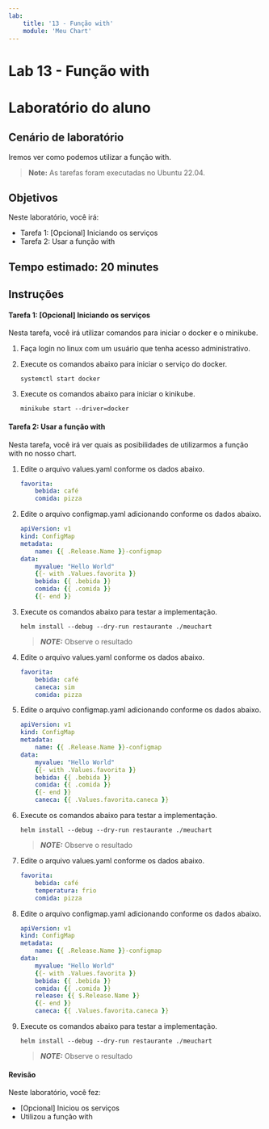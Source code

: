 ```yaml
---
lab:
    title: '13 - Função with'
    module: 'Meu Chart'
---
```


# Lab 13 - Função with

# Laboratório do aluno

## Cenário de laboratório

Iremos ver como podemos utilizar a função with.

>**Note:** As tarefas foram executadas no Ubuntu 22.04.

## Objetivos

Neste laboratório, você irá:

+ Tarefa 1: [Opcional] Iniciando os serviços
+ Tarefa 2: Usar a função with

## Tempo estimado: 20 minutes

## Instruções

#### Tarefa 1: [Opcional] Iniciando os serviços

Nesta tarefa, você irá utilizar comandos para iniciar o docker e o minikube.

1. Faça login no linux com um usuário que tenha acesso administrativo.

1. Execute os comandos abaixo para iniciar o serviço do docker.

    ```shell
    systemctl start docker
    ```

1. Execute os comandos abaixo para iniciar o kinikube.

    ```shell
    minikube start --driver=docker
    ```

#### Tarefa 2: Usar a função with

Nesta tarefa, você irá ver quais as posibilidades de utilizarmos a função with no nosso chart.

1. Edite o arquivo values.yaml conforme os dados abaixo.

    ```yaml
    favorita:
        bebida: café
        comida: pizza
    ```

1. Edite o arquivo configmap.yaml adicionando conforme os dados abaixo.

    ```yaml
    apiVersion: v1
    kind: ConfigMap
    metadata:
        name: {{ .Release.Name }}-configmap
    data:
        myvalue: "Hello World"
        {{- with .Values.favorita }}
        bebida: {{ .bebida }}
        comida: {{ .comida }}
        {{- end }}
    ```

1. Execute os comandos abaixo para testar a implementação.

    ```shell
    helm install --debug --dry-run restaurante ./meuchart
    ```
    > **_NOTE:_**  Observe o resultado

1. Edite o arquivo values.yaml conforme os dados abaixo.

    ```yaml
    favorita:
        bebida: café
        caneca: sim
        comida: pizza
    ```

1. Edite o arquivo configmap.yaml adicionando conforme os dados abaixo.

    ```yaml
    apiVersion: v1
    kind: ConfigMap
    metadata:
        name: {{ .Release.Name }}-configmap
    data:
        myvalue: "Hello World"
        {{- with .Values.favorita }}
        bebida: {{ .bebida }}
        comida: {{ .comida }}
        {{- end }}
        caneca: {{ .Values.favorita.caneca }}
    ```

1. Execute os comandos abaixo para testar a implementação.

    ```shell
    helm install --debug --dry-run restaurante ./meuchart
    ```
    > **_NOTE:_**  Observe o resultado

1. Edite o arquivo values.yaml conforme os dados abaixo.

    ```yaml
    favorita:
        bebida: café
        temperatura: frio
        comida: pizza
    ```

1. Edite o arquivo configmap.yaml adicionando conforme os dados abaixo.

    ```yaml
    apiVersion: v1
    kind: ConfigMap
    metadata:
        name: {{ .Release.Name }}-configmap
    data:
        myvalue: "Hello World"
        {{- with .Values.favorita }}
        bebida: {{ .bebida }}
        comida: {{ .comida }}
        release: {{ $.Release.Name }}
        {{- end }}
        caneca: {{ .Values.favorita.caneca }}
    ```

1. Execute os comandos abaixo para testar a implementação.

    ```shell
    helm install --debug --dry-run restaurante ./meuchart
    ```
    > **_NOTE:_**  Observe o resultado

#### Revisão

Neste laboratório, você fez:

- [Opcional] Iniciou os serviços
- Utilizou a função with